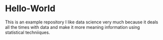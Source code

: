 # Hello-World
This is an example repository
I like data science very much because it deals all the times with data and make it more meaning information using statistical techniiques.
